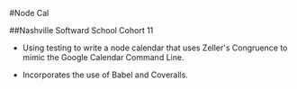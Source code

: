#Node Cal

##Nashville Softward School Cohort 11 

- Using testing to write a node calendar that uses Zeller's Congruence to mimic the Google Calendar Command Line.

- Incorporates the use of Babel and Coveralls.
